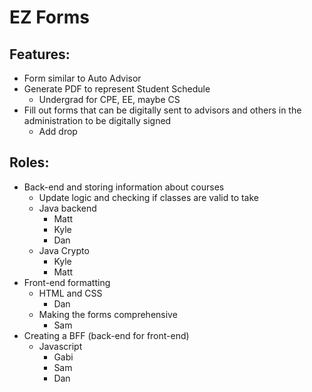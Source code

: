 # EZ Forms

## Features:
  - Form similar to Auto Advisor
  - Generate PDF to represent Student Schedule
     - Undergrad for CPE, EE, maybe CS
  - Fill out forms that can be digitally sent to advisors and others in the administration to be digitally signed
    - Add drop

## Roles:
  - Back-end and storing information about courses
    - Update logic and checking if classes are valid to take
    - Java backend
      - Matt
      - Kyle
      - Dan
    - Java Crypto
      - Kyle
      - Matt
 - Front-end formatting
    - HTML and CSS
      - Dan
    - Making the forms comprehensive
      - Sam
 - Creating a BFF (back-end for front-end)
    - Javascript
      - Gabi
      - Sam
      - Dan

